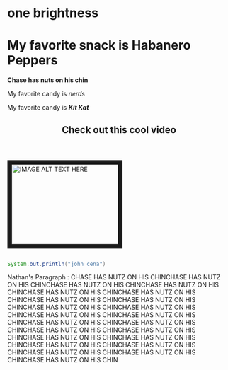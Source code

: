 # one brightness

My favorite snack is Habanero Peppers
=======
<b>Chase has nuts on his chin</b>

<p>My favorite candy is <i>nerds</i></p>
<p>My favorite candy is <i><b>Kit Kat</b></i></p>


<header><h2>Check out this cool video</h2></header>
<a href="http://www.youtube.com/watch?feature=player_embedded&v=gdUcijlzJkw
" target="_blank"><img src="http://img.youtube.com/vi/gdUcijlzJkw/0.jpg" 
alt="IMAGE ALT TEXT HERE" width="240" height="180" border="10" /></a>


```java

System.out.println("john cena")

```

Nathan's Paragraph :
CHASE HAS NUTZ ON HIS CHINCHASE HAS NUTZ ON HIS CHINCHASE HAS NUTZ ON HIS CHINCHASE HAS NUTZ ON HIS CHINCHASE HAS NUTZ ON HIS CHINCHASE HAS NUTZ ON HIS CHINCHASE HAS NUTZ ON HIS CHINCHASE HAS NUTZ ON HIS CHINCHASE HAS NUTZ ON HIS CHINCHASE HAS NUTZ ON HIS CHINCHASE HAS NUTZ ON HIS CHINCHASE HAS NUTZ ON HIS CHINCHASE HAS NUTZ ON HIS CHINCHASE HAS NUTZ ON HIS CHINCHASE HAS NUTZ ON HIS CHINCHASE HAS NUTZ ON HIS CHINCHASE HAS NUTZ ON HIS CHINCHASE HAS NUTZ ON HIS CHINCHASE HAS NUTZ ON HIS CHINCHASE HAS NUTZ ON HIS CHINCHASE HAS NUTZ ON HIS CHINCHASE HAS NUTZ ON HIS CHINCHASE HAS NUTZ ON HIS CHIN